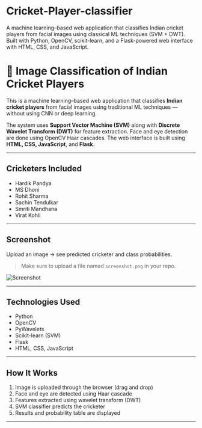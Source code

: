 # Cricket-Player-classifier
A machine learning–based web application that classifies Indian cricket players from facial images using classical ML techniques (SVM + DWT). Built with Python, OpenCV, scikit-learn, and a Flask-powered web interface with HTML, CSS, and JavaScript.
# 🏏 Image Classification of Indian Cricket Players

This is a machine learning–based web application that classifies **Indian cricket players** from facial images using traditional ML techniques — without using CNN or deep learning.

The system uses **Support Vector Machine (SVM)** along with **Discrete Wavelet Transform (DWT)** for feature extraction. Face and eye detection are done using OpenCV Haar cascades. The web interface is built using **HTML, CSS, JavaScript**, and **Flask**.

---

##  Cricketers Included

- Hardik Pandya  
- MS Dhoni  
- Rohit Sharma  
- Sachin Tendulkar  
- Smriti Mandhana  
- Virat Kohli

---

##  Screenshot

Upload an image → see predicted cricketer and class probabilities.

> Make sure to upload a file named `screenshot.png` in your repo.

![Screenshot](screenshot.png)

---

##  Technologies Used

- Python  
- OpenCV  
- PyWavelets  
- Scikit-learn (SVM)  
- Flask  
- HTML, CSS, JavaScript

---

##  How It Works

1. Image is uploaded through the browser (drag and drop)
2. Face and eye are detected using Haar cascade
3. Features extracted using wavelet transform (DWT)
4. SVM classifier predicts the cricketer
5. Results and probability table are displayed

---



